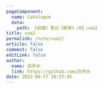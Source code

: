 ```yaml
---
pageComponent: 
  name: Catalogue
  data: 
    path: 《前端》笔记《框架》/01.vue2
title: vue2
permalink: /note/vue2/
article: false
comment: false
editLink: false
author: 
  name: 白开水
  link: https://github.com/白开水
date: 2022-06-27 10:57:45
---
```

